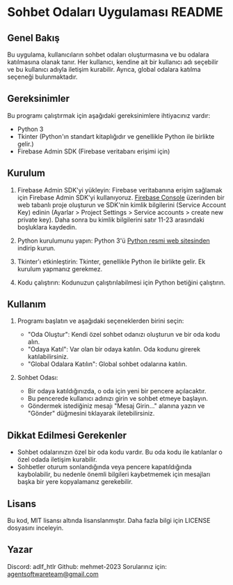 # Sohbet Odaları Uygulaması README

## Genel Bakış

Bu uygulama, kullanıcıların sohbet odaları oluşturmasına ve bu odalara katılmasına olanak tanır. Her kullanıcı, kendine ait bir kullanıcı adı seçebilir ve bu kullanıcı adıyla iletişim kurabilir. Ayrıca, global odalara katılma seçeneği bulunmaktadır.

## Gereksinimler

Bu programı çalıştırmak için aşağıdaki gereksinimlere ihtiyacınız vardır:

- Python 3
- Tkinter (Python'ın standart kitaplığıdır ve genellikle Python ile birlikte gelir.)
- Firebase Admin SDK (Firebase veritabanı erişimi için)

## Kurulum

1. Firebase Admin SDK'yi yükleyin: Firebase veritabanına erişim sağlamak için Firebase Admin SDK'yi kullanıyoruz. [Firebase Console](https://console.firebase.google.com/) üzerinden bir web tabanlı proje oluşturun ve SDK'nin kimlik bilgilerini (Service Account Key) edinin (Ayarlar > Project Settings > Service  accounts  > create new private key). Daha sonra bu kimlik bilgilerini satır 11-23 arasındaki boşluklara kaydedin.

2. Python kurulumunu yapın: Python 3'ü [Python resmi web sitesinden](https://www.python.org/) indirip kurun.

3. Tkinter'ı etkinleştirin: Tkinter, genellikle Python ile birlikte gelir. Ek kurulum yapmanız gerekmez.

4. Kodu çalıştırın: Kodunuzun çalıştırılabilmesi için Python betiğini çalıştırın.

## Kullanım

1. Programı başlatın ve aşağıdaki seçeneklerden birini seçin:
   - "Oda Oluştur": Kendi özel sohbet odanızı oluşturun ve bir oda kodu alın.
   - "Odaya Katıl": Var olan bir odaya katılın. Oda kodunu girerek katılabilirsiniz.
   - "Global Odalara Katılın": Global sohbet odalarına katılın.

2. Sohbet Odası:
   - Bir odaya katıldığınızda, o oda için yeni bir pencere açılacaktır.
   - Bu pencerede kullanıcı adınızı girin ve sohbet etmeye başlayın.
   - Göndermek istediğiniz mesajı "Mesaj Girin..." alanına yazın ve "Gönder" düğmesini tıklayarak iletebilirsiniz.

## Dikkat Edilmesi Gerekenler

- Sohbet odalarınızın özel bir oda kodu vardır. Bu oda kodu ile katılanlar o özel odada iletişim kurabilir.
- Sohbetler oturum sonlandığında veya pencere kapatıldığında kaybolabilir, bu nedenle önemli bilgileri kaybetmemek için mesajları başka bir yere kopyalamanız gerekebilir.

## Lisans

Bu kod, MIT lisansı altında lisanslanmıştır. Daha fazla bilgi için LICENSE dosyasını inceleyin.

## Yazar

Discord: adlf_htlr
Github: mehmet-2023
Sorularınız için: agentsoftwareteam@gmail.com
